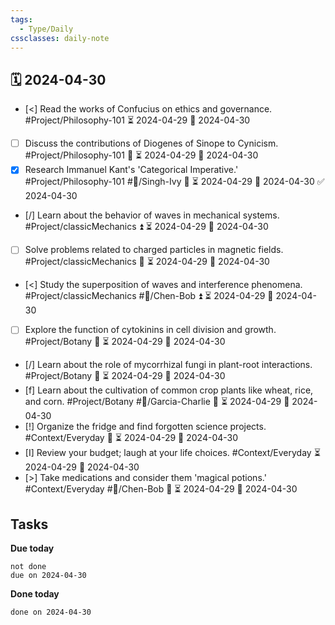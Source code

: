 ```yaml
---
tags:
  - Type/Daily
cssclasses: daily-note
---
```


## 🗓️ 2024-04-30

- [<] Read the works of Confucius on ethics and governance. #Project/Philosophy-101 ⏳ 2024-04-29 📅 2024-04-30
- [ ] Discuss the contributions of Diogenes of Sinope to Cynicism. #Project/Philosophy-101 🔼 ⏳ 2024-04-29 📅 2024-04-30
- [x] Research Immanuel Kant's 'Categorical Imperative.' #Project/Philosophy-101 #👤/Singh-Ivy 🔼 ⏳ 2024-04-29 📅 2024-04-30 ✅ 2024-04-30
- [/] Learn about the behavior of waves in mechanical systems. #Project/classicMechanics ⏫ ⏳ 2024-04-29 📅 2024-04-30
- [ ] Solve problems related to charged particles in magnetic fields. #Project/classicMechanics 🔼 ⏳ 2024-04-29 📅 2024-04-30
- [<] Study the superposition of waves and interference phenomena. #Project/classicMechanics #👤/Chen-Bob ⏫ ⏳ 2024-04-29 📅 2024-04-30
- [ ] Explore the function of cytokinins in cell division and growth. #Project/Botany 🔺 ⏳ 2024-04-29 📅 2024-04-30
- [/] Learn about the role of mycorrhizal fungi in plant-root interactions. #Project/Botany 🔼 ⏳ 2024-04-29 📅 2024-04-30
- [f] Learn about the cultivation of common crop plants like wheat, rice, and corn. #Project/Botany #👤/Garcia-Charlie 🔽 ⏳ 2024-04-29 📅 2024-04-30
- [!] Organize the fridge and find forgotten science projects. #Context/Everyday 🔽 ⏳ 2024-04-29 📅 2024-04-30
- [I] Review your budget; laugh at your life choices. #Context/Everyday ⏳ 2024-04-29 📅 2024-04-30
- [>] Take medications and consider them 'magical potions.' #Context/Everyday #👤/Chen-Bob 🔽 ⏳ 2024-04-29 📅 2024-04-30

## Tasks

**Due today**

```tasks
not done
due on 2024-04-30
```

**Done today**

```tasks
done on 2024-04-30
```
            